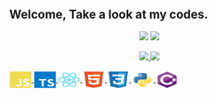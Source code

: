 ## Welcome, Take a look at my codes.

  <div align="center"> 
  <a href="https://www.linkedin.com/in/klebervales/" target="_blank"><img src="https://img.shields.io/badge/-LinkedIn-%230077B5?style=for-the-badge&logo=linkedin&logoColor=white" target="_blank"></a> 
    <a href="https://www.hackerrank.com/profile/ksvales" target="_blank"><img src="https://img.shields.io/badge/-hackerrank-green?style=for-the-badge&logo=linkedin&logoColor=white" target="_blank"></a> 
  
  </div>
  
  </br>
  
<div align="center">
  <a href="https://github.com/kleber4601">
  <img height="160em" src="https://github-readme-stats.vercel.app/api?username=kleber4601&show_icons=true&theme=dark&include_all_commits=true&count_private=true"/>
  <img height="160em" src="https://github-readme-stats.vercel.app/api/top-langs/?username=kleber4601&layout=compact&langs_count=7&theme=dark"/>
</div>
   
  
  <div style="display: inline_block"><br>
  <img align="center" alt="Kleber-Js" height="30" width="40" src="https://raw.githubusercontent.com/devicons/devicon/master/icons/javascript/javascript-plain.svg">
  <img align="center" alt="Rafa-Ts" height="30" width="40" src="https://raw.githubusercontent.com/devicons/devicon/master/icons/typescript/typescript-plain.svg">
  <img align="center" alt="Rafa-React" height="30" width="40" src="https://raw.githubusercontent.com/devicons/devicon/master/icons/react/react-original.svg">
  <img align="center" alt="Rafa-HTML" height="30" width="40" src="https://raw.githubusercontent.com/devicons/devicon/master/icons/html5/html5-original.svg">
  <img align="center" alt="Rafa-CSS" height="30" width="40" src="https://raw.githubusercontent.com/devicons/devicon/master/icons/css3/css3-original.svg">
  <img align="center" alt="Rafa-Python" height="30" width="40" src="https://raw.githubusercontent.com/devicons/devicon/master/icons/python/python-original.svg">
  <img align="center" alt="Rafa-Csharp" height="30" width="40" src="https://raw.githubusercontent.com/devicons/devicon/master/icons/csharp/csharp-original.svg">
</div>
  
  ##
   
</div>



